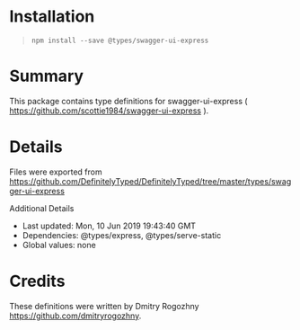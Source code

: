# Installation
> `npm install --save @types/swagger-ui-express`

# Summary
This package contains type definitions for swagger-ui-express ( https://github.com/scottie1984/swagger-ui-express ).

# Details
Files were exported from https://github.com/DefinitelyTyped/DefinitelyTyped/tree/master/types/swagger-ui-express

Additional Details
 * Last updated: Mon, 10 Jun 2019 19:43:40 GMT
 * Dependencies: @types/express, @types/serve-static
 * Global values: none

# Credits
These definitions were written by Dmitry Rogozhny <https://github.com/dmitryrogozhny>.
